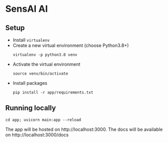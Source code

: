 # SensAI AI


## Setup

- Install `virtualenv`
- Create a new virtual environment (choose Python3.8+)
  ```
  virtualenv -p python3.8 venv
  ```
- Activate the virtual environment
  ```
  source venv/bin/activate
  ```
- Install packages
  ```
  pip install -r app/requirements.txt
  ```

## Running locally

```
cd app; uvicorn main:app --reload
```

The app will be hosted on http://localhost:3000.
The docs will be available on http://localhost:3000/docs